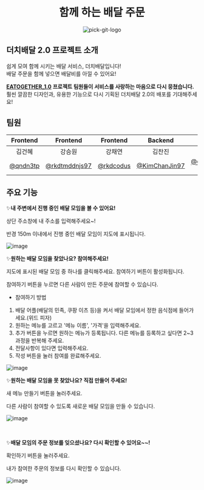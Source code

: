 <div align="center">
<h1> 함께 하는 배달 주문 </h1>
</div>

<p align="center">
    <img src="https://user-images.githubusercontent.com/76809524/194127222-317f7830-adb3-4c23-9a89-b299797e9697.png" alt="pick-git-logo">
</p>



## 더치배달 2.0 프로젝트 소개

쉽게 모여 함께 시키는 배달 서비스, 더치배달입니다!  
배달 주문을 함께 넣으면 배달비를 아낄 수 있어요!

**[EATOGETHER_1.0](https://github.com/rkdtmddnjs97/eatogether) 프로젝트 팀원들이 서비스를 사랑하는 마음으로 다시 뭉쳤습니다.**  
훨씬 깔끔한 디자인과, 유용한 기능으로 다시 기획된 더치배달 2.0의 배포를 기대해주세요!


## 팀원
|Frontend|Frontend|Frontend|Backend|Frontend|Backend|
|:---:|:---:|:---:|:---:|:---:|:---:|
|김건혜|강승원|강채연|김찬진|이채현|이현호|
|[@qndn3tp](https://github.com/qndn3tp)|[@rkdtmddnjs97](https://github.com/rkdtmddnjs97)|[@rkdcodus](https://github.com/rkdcodus)|[@KimChanJin97](https://github.com/KimChanJin97)|[@ChaeHyun-Lee](https://github.com/ChaeHyun-Lee)|[@charlesuu](https://github.com/charlesuu)|


## 주요 기능

✨**내 주변에서 진행 중인 배달 모임을 볼 수 있어요!**

상단 주소창에 내 주소를 입력해주세요~!

반경 150m 이내에서 진행 중인 배달 모임이 지도에 표시됩니다.

![image](https://user-images.githubusercontent.com/76809524/194349441-fcfeef92-f367-47c0-a0e4-67b6456ab8a0.png)



✨**원하는 배달 모임을 찾았나요? 참여해주세요!**

지도에 표시된 배달 모임 중 하나를 클릭해주세요. 참여하기 버튼이 활성화됩니다.

참여하기 버튼을 누르면 다른 사람이 만든 주문에 참여할 수 있습니다.

- 참여하기 방법
1. 배달 어플(배달의 민족, 쿠팡 이츠 등)을 켜서 배달 모임에서 정한 음식점에 들어가세요.(위드 피자)
2. 원하는 메뉴를 고르고 '메뉴 이름', '가격'을 입력해주세요.
3. 추가 버튼을 누르면 원하는 메뉴가 등록됩니다. 다른 메뉴를 등록하고 싶다면 2~3과정을 반복해 주세요.
4. 전달사항이 있다면 입력해주세요.
5. 작성 버튼을 눌러 참여를 완료해주세요.




![image](https://user-images.githubusercontent.com/76809524/194350541-c8f3ad2a-aa48-43b5-b178-87795c38ba2b.png)



✨**원하는 배달 모임을 못 찾았나요? 직접 만들어 주세요!**

새 메뉴 만들기 버튼을 눌러주세요.

다른 사람이 참여할 수 있도록 새로운 배달 모임을 만들 수 있습니다.

![image](https://user-images.githubusercontent.com/76809524/194355044-28f80717-73c0-4559-b303-94ea7cf9c31a.png)



<br>

✨**배달 모임의 주문 정보를 잊으셨나요? 다시 확인할 수 있어요~~!**

확인하기 버튼을 눌러주세요.

내가 참여한 주문의 정보를 다시 확인할 수 있습니다.


![image](https://user-images.githubusercontent.com/76809524/194354702-9b64309b-43a2-44eb-b91a-696dc0350f5d.png)


<br>
